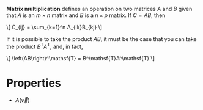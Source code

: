 **Matrix multiplication** defines an operation on two matrices $A$ and $B$ given that $A$ is an $m \times n$ matrix and $B$ is a $n \times p$ matrix. If $C=AB$, then

\\[
C_{ij} = \sum_{k=1}^n A_{ik}B_{kj}
\\]

If it is possible to take the product $AB$, it must be the case that you can take the product $B^\mathsf{T}A^\mathsf{T}$, and, in fact, 

\\[
\left(AB\right)^\mathsf{T} = B^\mathsf{T}A^\mathsf{T}
\\]

# Properties

- $A(\vec{v})$